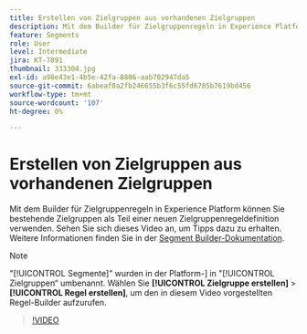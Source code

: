 ```yaml
---
title: Erstellen von Zielgruppen aus vorhandenen Zielgruppen
description: Mit dem Builder für Zielgruppenregeln in Experience Platform können Sie bestehende Zielgruppen als Teil einer neuen Zielgruppenregeldefinition verwenden. Sehen Sie sich dieses Video an, um Tipps dazu zu erhalten.
feature: Segments
role: User
level: Intermediate
jira: KT-7891
thumbnail: 333304.jpg
exl-id: a98e43e1-4b5e-42fa-8806-aab702947da5
source-git-commit: 6abeaf0a2fb246655b3f6c55fd6785b7619bd456
workflow-type: tm+mt
source-wordcount: '107'
ht-degree: 0%

---
```


# Erstellen von Zielgruppen aus vorhandenen Zielgruppen

Mit dem Builder für Zielgruppenregeln in Experience Platform können Sie bestehende Zielgruppen als Teil einer neuen Zielgruppenregeldefinition verwenden. Sehen Sie sich dieses Video an, um Tipps dazu zu erhalten. Weitere Informationen finden Sie in der [Segment Builder-Dokumentation](https://experienceleague.adobe.com/docs/experience-platform/segmentation/ui/segment-builder.html?lang=de).

>[!NOTE]
>
> &quot;[!UICONTROL Segmente]&quot; wurden in der Platform-] in &quot;[!UICONTROL Zielgruppen“ umbenannt. Wählen Sie **[!UICONTROL Zielgruppe erstellen]** > **[!UICONTROL Regel erstellen]**, um den in diesem Video vorgestellten Regel-Builder aufzurufen.

>[!VIDEO](https://video.tv.adobe.com/v/333304/?learn=on&enablevpops)

